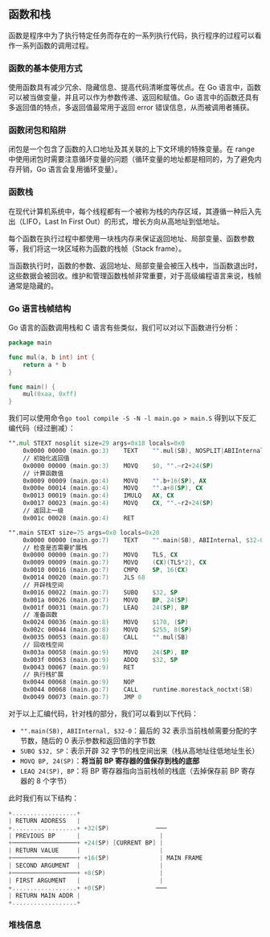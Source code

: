 函数和栈
-------------

函数是程序中为了执行特定任务而存在的一系列执行代码，执行程序的过程可以看作一系列函数的调用过程。



### 函数的基本使用方式

使用函数具有减少冗余、隐藏信息、提高代码清晰度等优点。在 Go 语言中，函数可以被当做变量，并且可以作为参数传递、返回和赋值。Go 语言中的函数还具有多返回值的特点，多返回值最常用于返回 error 错误信息，从而被调用者捕获。



### 函数闭包和陷阱

闭包是一个包含了函数的入口地址及其关联的上下文环境的特殊变量。在 range 中使用闭包时需要注意循环变量的问题（循环变量的地址都是相同的，为了避免内存开销，Go 语言会复用循环变量）。



### 函数栈

在现代计算机系统中，每个线程都有一个被称为栈的内存区域，其遵循一种后入先出（LIFO，Last In First Out）的形式，增长方向从高地址到低地址。

每个函数在执行过程中都使用一块栈内存来保证返回地址、局部变量、函数参数等，我们将这一块区域称为函数的栈帧（Stack frame）。

当函数执行时，函数的参数、返回地址、局部变量会被压入栈中，当函数退出时，这些数据会被回收。维护和管理函数栈帧非常重要，对于高级编程语言来说，栈帧通常是隐藏的。



### Go 语言栈帧结构

Go 语言的函数调用栈和 C 语言有些类似，我们可以对以下函数进行分析：

```go
package main

func mul(a, b int) int {
    return a * b
}

func main() {
    mul(0xaa, 0xff)
}
```

我们可以使用命令`go tool compile -S -N -l main.go > main.S` 得到以下反汇编代码（经过删减）：

```asm
"".mul STEXT nosplit size=29 args=0x18 locals=0x0
	0x0000 00000 (main.go:3)	TEXT	"".mul(SB), NOSPLIT|ABIInternal, $0-24
	// 初始化返回值
	0x0000 00000 (main.go:3)	MOVQ	$0, "".~r2+24(SP)
	// 计算函数值
	0x0009 00009 (main.go:4)	MOVQ	"".b+16(SP), AX
	0x000e 00014 (main.go:4)	MOVQ	"".a+8(SP), CX
	0x0013 00019 (main.go:4)	IMULQ	AX, CX
	0x0017 00023 (main.go:4)	MOVQ	CX, "".~r2+24(SP)
	// 返回上一级
	0x001c 00028 (main.go:4)	RET

"".main STEXT size=75 args=0x0 locals=0x20
	0x0000 00000 (main.go:7)	TEXT	"".main(SB), ABIInternal, $32-0
	// 检查是否需要扩展栈
	0x0000 00000 (main.go:7)	MOVQ	TLS, CX
	0x0009 00009 (main.go:7)	MOVQ	(CX)(TLS*2), CX
	0x0010 00016 (main.go:7)	CMPQ	SP, 16(CX)
	0x0014 00020 (main.go:7)	JLS	68
	// 开辟栈空间
	0x0016 00022 (main.go:7)	SUBQ	$32, SP
	0x001a 00026 (main.go:7)	MOVQ	BP, 24(SP)
	0x001f 00031 (main.go:7)	LEAQ	24(SP), BP
	// 准备函数
	0x0024 00036 (main.go:8)	MOVQ	$170, (SP)
	0x002c 00044 (main.go:8)	MOVQ	$255, 8(SP)
	0x0035 00053 (main.go:8)	CALL	"".mul(SB)
	// 回收栈空间
	0x003a 00058 (main.go:9)	MOVQ	24(SP), BP
	0x003f 00063 (main.go:9)	ADDQ	$32, SP
	0x0043 00067 (main.go:9)	RET
	// 执行栈扩展
	0x0044 00068 (main.go:9)	NOP
	0x0044 00068 (main.go:7)	CALL	runtime.morestack_noctxt(SB)
	0x0049 00073 (main.go:7)	JMP	0
```

对于以上汇编代码，针对栈的部分，我们可以看到以下代码：

* `"".main(SB), ABIInternal, $32-0`：最后的 32 表示当前栈帧需要分配的字节数，随后的 0 表示参数和返回值的字节数
* `SUBQ $32, SP`：表示开辟 32 字节的栈空间出来（栈从高地址往低地址生长）
* `MOVQ BP, 24(SP)`：**将当前 BP 寄存器的值保存到栈的底部**
* `LEAQ 24(SP), BP`：将 BP 寄存器指向当前栈帧的栈底（去掉保存前 BP 寄存器的 8 个字节）

此时我们有以下结构：

```go
+..................+
| RETURN ADDRESS   |
+..................+ +32(SP)             ───
| PREVIOUS BP      |                      |
+──────────────────+ +24(SP) [CURRENT BP] |
| RETURN VALUE     |                      |
+──────────────────+ +16(SP)              | MAIN FRAME
| SECOND ARGUMENT  |                      |
+──────────────────+ +8(SP)               |
| FIRST ARGUMENT   |                      |
+..................+ +0(SP)              ───
| RETURN MAIN ADDR |
+..................+
```



### 堆栈信息


